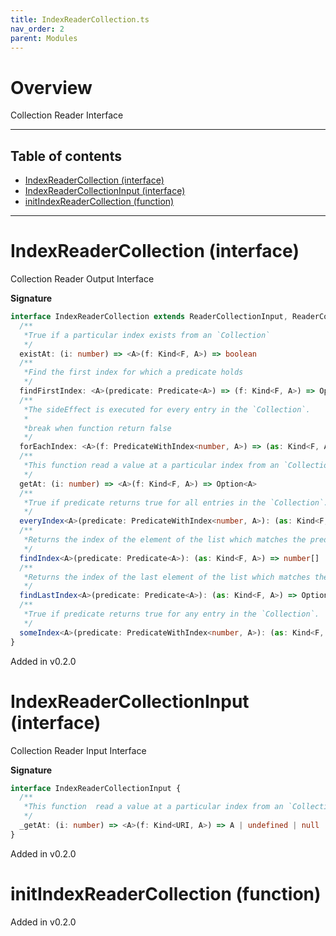 ```yaml
---
title: IndexReaderCollection.ts
nav_order: 2
parent: Modules
---
```


# Overview

Collection Reader Interface

---

<h2 class="text-delta">Table of contents</h2>

- [IndexReaderCollection (interface)](#indexreadercollection-interface)
- [IndexReaderCollectionInput (interface)](#indexreadercollectioninput-interface)
- [initIndexReaderCollection (function)](#initindexreadercollection-function)

---

# IndexReaderCollection (interface)

Collection Reader Output Interface

**Signature**

```ts
interface IndexReaderCollection extends ReaderCollectionInput, ReaderCollection, IndexReaderCollectionInput {
  /**
   *True if a particular index exists from an `Collection`
   */
  existAt: (i: number) => <A>(f: Kind<F, A>) => boolean
  /**
   *Find the first index for which a predicate holds
   */
  findFirstIndex: <A>(predicate: Predicate<A>) => (f: Kind<F, A>) => Option<number>
  /**
   *The sideEffect is executed for every entry in the `Collection`.
   *
   *break when function return false
   */
  forEachIndex: <A>(f: PredicateWithIndex<number, A>) => (as: Kind<F, A>) => void
  /**
   *This function read a value at a particular index from an `Collection`
   */
  getAt: (i: number) => <A>(f: Kind<F, A>) => Option<A>
  /**
   *True if predicate returns true for all entries in the `Collection`.
   */
  everyIndex<A>(predicate: PredicateWithIndex<number, A>): (as: Kind<F, A>) => boolean
  /**
   *Returns the index of the element of the list which matches the predicate
   */
  findIndex<A>(predicate: Predicate<A>): (as: Kind<F, A>) => number[]
  /**
   *Returns the index of the last element of the list which matches the predicate
   */
  findLastIndex<A>(predicate: Predicate<A>): (as: Kind<F, A>) => Option<number>
  /**
   *True if predicate returns true for any entry in the `Collection`.
   */
  someIndex<A>(predicate: PredicateWithIndex<number, A>): (as: Kind<F, A>) => boolean
}
```

Added in v0.2.0

# IndexReaderCollectionInput (interface)

Collection Reader Input Interface

**Signature**

```ts
interface IndexReaderCollectionInput {
  /**
   *This function  read a value at a particular index from an `Collection`
   */
  _getAt: (i: number) => <A>(f: Kind<URI, A>) => A | undefined | null
}
```

Added in v0.2.0

# initIndexReaderCollection (function)

Added in v0.2.0
